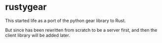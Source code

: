 # rustygear
This started life as a port of the python gear library to Rust.

But since has been rewritten from scratch to be a server first, and then
the client library will be added later.
